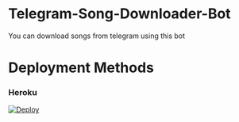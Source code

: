# Telegram-Song-Downloader-Bot
You can download songs from telegram using this bot

  
# Deployment Methods

### Heroku

[![Deploy](https://www.herokucdn.com/deploy/button.svg)](https://heroku.com/deploy?template=https://github.com/chamathhesara/Telegram-Song-Downloader-Bot)
